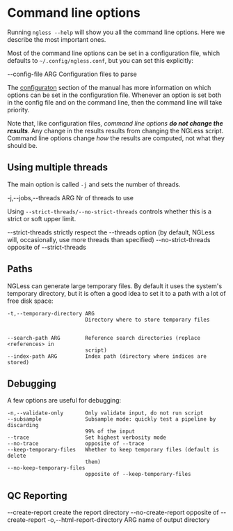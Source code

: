 # Command line options

Running `ngless --help` will show you all the command line options. Here we
describe the most important ones.

Most of the command line options can be set in a configuration file, which
defaults to `~/.config/ngless.conf`, but you can set this explicitly:

   --config-file ARG        Configuration files to parse

The [configuraton](configuration.html) section of the manual has more
information on which options can be set in the configuration file. Whenever an
option is set both in the config file and on the command line, then the command
line will take priority.

Note that, like configuration files, _command line options **do not change the
results**_. Any change in the results results from changing the NGLess script.
Command line options change _how_ the results are computed, not what they
should be.

## Using multiple threads

The main option is called `-j` and sets the number of threads.

   -j,--jobs,--threads ARG  Nr of threads to use

Using `--strict-threads/--no-strict-threads` controls whether this is a strict
or soft upper limit.

   --strict-threads         strictly respect the --threads option (by default,
                            NGLess will, occasionally, use more threads than
                            specified)
   --no-strict-threads      opposite of --strict-threads


## Paths

NGLess can generate large temporary files. By default it uses the system's
temporary directory, but it is often a good idea to set it to a path with a lot
of free disk space:

    -t,--temporary-directory ARG
                             Directory where to store temporary files
    
    
    --search-path ARG        Reference search directories (replace <references> in
                             script)
    --index-path ARG         Index path (directory where indices are stored)


## Debugging

A few options are useful for debugging:

    -n,--validate-only       Only validate input, do not run script
    --subsample              Subsample mode: quickly test a pipeline by discarding
                             99% of the input
    --trace                  Set highest verbosity mode
    --no-trace               opposite of --trace
    --keep-temporary-files   Whether to keep temporary files (default is delete
                             them)
    --no-keep-temporary-files
                             opposite of --keep-temporary-files


## QC Reporting

   --create-report          create the report directory
   --no-create-report       opposite of --create-report
   -o,--html-report-directory ARG
                            name of output directory

